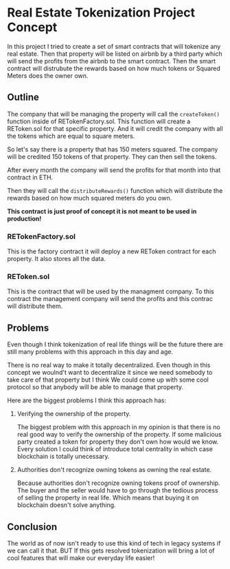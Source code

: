 # Real Estate Tokenization Project Concept

In this project I tried to create a set of smart contracts that will tokenize any real estate. Then that property will be 
listed on airbnb by a third party which will send the profits from the airbnb to the smart contract. Then the smart contract will distrubute the rewards based on how much tokens or Squared Meters does the owner own.


## Outline

The company that will be managing the property will call the `createToken()` function inside of RETokenFactory.sol. This function will create a REToken.sol for that specific property. And it will credit the company with all the tokens which are equal to square meters.

So let's say there is a property that has 150 meters squared. The company will be credited 150 tokens of that property. They can then sell the tokens. 

After every month the company will send the profits for that month into that contract in ETH. 

Then they will call the `distributeRewards()` function which will distribute the rewards based on how much squared meters do you own.

**This contract is just proof of concept it is not meant to be used in production!**


### RETokenFactory.sol

This is the factory contract it will deploy a new REToken contract for each property. It also stores all the data.


### REToken.sol

This is the contract that will be used by the managment company. To this contract the management company will send the profits and this contrac will distribute them.


## Problems

Even though I think tokenization of real life things will be the future there are still many problems with this approach in this day and age.

There is no real way to make it totally decentralized. Even though in this concept we woulnd't want to decentralize it since we need somebody to take care of that property but I think We could come up with some cool protocol so that anybody will be able to manage that property.

Here are the biggest problems I think this approach has: 

1. Verifying the ownership of the property.

    The biggest problem with this approach in my opinion is that there is no real good way to verify the ownership of the property. If some malicious party created a token for property they don't own how would we know. Every solution I could think of introduce total centrality in which case blockchain is totally unecessary.

2. Authorities don't recognize owning tokens as owning the real estate. 

    Because authorities don't recognize owning tokens proof of ownership. The buyer and the seller would have to go through the tedious process of selling the property in real life. Which means that buying it on blockchain doesn't solve anything.


## Conclusion

The world as of now isn't ready to use this kind of tech in legacy systems if we can call it that. BUT If this gets resolved tokenization will bring a lot of cool features that will make our everyday life easier! 
